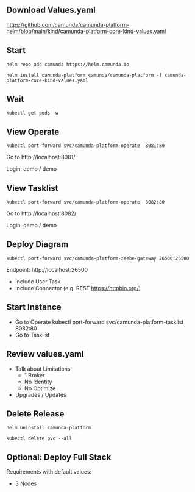 ## Download Values.yaml
https://github.com/camunda/camunda-platform-helm/blob/main/kind/camunda-platform-core-kind-values.yaml 

## Start
```shell
helm repo add camunda https://helm.camunda.io
```

```shell
helm install camunda-platform camunda/camunda-platform -f camunda-platform-core-kind-values.yaml 
```

## Wait

```shell
kubectl get pods -w
```

## View Operate

```shell
kubectl port-forward svc/camunda-platform-operate  8081:80
```

Go to http://localhost:8081/

Login: demo / demo

## View Tasklist

```shell
kubectl port-forward svc/camunda-platform-operate  8082:80
```

Go to http://localhost:8082/

Login: demo / demo

## Deploy Diagram

```shell
kubectl port-forward svc/camunda-platform-zeebe-gateway 26500:26500
```

Endpoint: http://localhost:26500
- Include User Task
- Include Connector (e.g. REST https://httpbin.org/)

## Start Instance
- Go to Operate
kubectl port-forward svc/camunda-platform-tasklist 8082:80
- Go to Tasklist

## Review values.yaml
- Talk about Limitations
    - 1 Broker
    - No Identity
    - No Optimize
- Upgrades / Updates

## Delete Release

```shell
helm uninstall camunda-platform
```

```shell
kubectl delete pvc --all
```

## Optional: Deploy Full Stack

Requirements with default values:
- 3 Nodes
